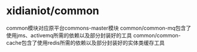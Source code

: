 # xidianiot/common

common模块对应原平台commons-master模块
common/common-mq包含了使用jms、activemq所需的依赖以及部分封装好的工具
common/common-cache包含了使用redis所需的依赖以及部分封装好的实体类缓存工具